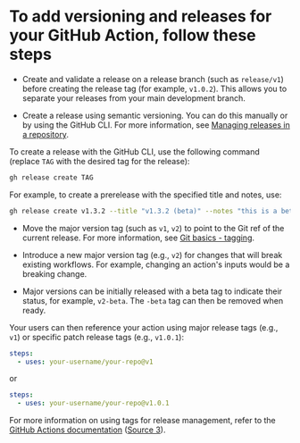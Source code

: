 # To add versioning and releases for your GitHub Action, follow these steps

- Create and validate a release on a release branch (such as `release/v1`) before creating the release tag (for example, `v1.0.2`). This allows you to separate your releases from your main development branch.

- Create a release using semantic versioning. You can do this manually or by using the GitHub CLI. For more information, see [Managing releases in a repository](https://docs.github.com/en/repositories/releasing-projects-on-github/managing-releases-in-a-repository).

To create a release with the GitHub CLI, use the following command (replace `TAG` with the desired tag for the release):

```bash
gh release create TAG
```

For example, to create a prerelease with the specified title and notes, use:

```bash
gh release create v1.3.2 --title "v1.3.2 (beta)" --notes "this is a beta release" --prerelease
```

- Move the major version tag (such as `v1`, `v2`) to point to the Git ref of the current release. For more information, see [Git basics - tagging](https://git-scm.com/book/en/v2/Git-Basics-Tagging).

- Introduce a new major version tag (e.g., `v2`) for changes that will break existing workflows. For example, changing an action's inputs would be a breaking change.

- Major versions can be initially released with a beta tag to indicate their status, for example, `v2-beta`. The `-beta` tag can then be removed when ready.

Your users can then reference your action using major release tags (e.g., `v1`) or specific patch release tags (e.g., `v1.0.1`):

```yaml
steps:
  - uses: your-username/your-repo@v1
```

or

```yaml
steps:
  - uses: your-username/your-repo@v1.0.1
```

For more information on using tags for release management, refer to the [GitHub Actions documentation](https://docs.github.com/en/actions/creating-actions/about-custom-actions#using-tags-for-release-management) ([Source 3](https://docs.github.com/en/actions/creating-actions/about-custom-actions)).
